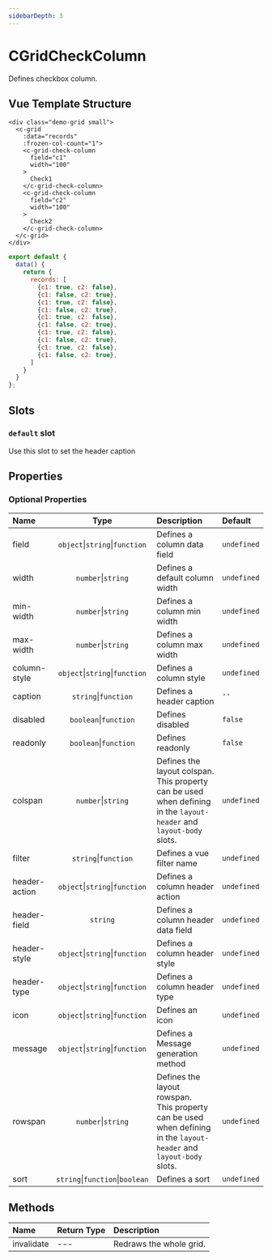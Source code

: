 ```yaml
---
sidebarDepth: 3
---
```


# CGridCheckColumn

Defines checkbox column.

## Vue Template Structure

<code-preview>

```vue
<div class="demo-grid small">
  <c-grid
    :data="records"
    :frozen-col-count="1">
    <c-grid-check-column
      field="c1"
      width="100"
    >
      Check1
    </c-grid-check-column>
    <c-grid-check-column
      field="c2"
      width="100"
    >
      Check2
    </c-grid-check-column>
  </c-grid>
</div>
```

```js
export default {
  data() {
    return {
      records: [
        {c1: true, c2: false},
        {c1: false, c2: true},
        {c1: true, c2: false},
        {c1: false, c2: true},
        {c1: true, c2: false},
        {c1: false, c2: true},
        {c1: true, c2: false},
        {c1: false, c2: true},
        {c1: true, c2: false},
        {c1: false, c2: true},
      ]
    }
  }
};
```

</code-preview>

## Slots

<!-- SLOT_DEFAULT_START -->

### `default` slot

Use this slot to set the header caption

<!-- SLOT_DEFAULT_END -->

## Properties

<!-- PROPS_TABLE_START -->

### Optional Properties

| Name        | Type    | Description         | Default  |
|:------------|:-------:|:--------------------|:---------|
| field | `object`&#124;`string`&#124;`function`  | Defines a column data field | `undefined` |
| width | `number`&#124;`string`  | Defines a default column width | `undefined` |
| min-width | `number`&#124;`string`  | Defines a column min width | `undefined` |
| max-width | `number`&#124;`string`  | Defines a column max width | `undefined` |
| column-style | `object`&#124;`string`&#124;`function`  | Defines a column style | `undefined` |
| caption | `string`&#124;`function`  | Defines a header caption | `''` |
| disabled | `boolean`&#124;`function`  | Defines disabled | `false` |
| readonly | `boolean`&#124;`function`  | Defines readonly | `false` |
| colspan | `number`&#124;`string`  | Defines the layout colspan.<br>This property can be used when defining in the `layout-header` and `layout-body` slots. | `undefined` |
| filter | `string`&#124;`function`  | Defines a vue filter name | `undefined` |
| header-action | `object`&#124;`string`&#124;`function`  | Defines a column header action | `undefined` |
| header-field | `string`  | Defines a column header data field | `undefined` |
| header-style | `object`&#124;`string`&#124;`function`  | Defines a column header style | `undefined` |
| header-type | `object`&#124;`string`&#124;`function`  | Defines a column header type | `undefined` |
| icon | `object`&#124;`string`&#124;`function`  | Defines an icon | `undefined` |
| message | `object`&#124;`string`&#124;`function`  | Defines a Message generation method | `undefined` |
| rowspan | `number`&#124;`string`  | Defines the layout rowspan.<br>This property can be used when defining in the `layout-header` and `layout-body` slots. | `undefined` |
| sort | `string`&#124;`function`&#124;`boolean`  | Defines a sort | `undefined` |

<!-- PROPS_TABLE_END -->

## Methods

<!-- METHODS_TABLE_START -->

| Name        | Return Type | Description         |
|:------------|:------------|:--------------------|
| invalidate | --- | Redraws the whole grid. |

<!-- METHODS_TABLE_END -->
